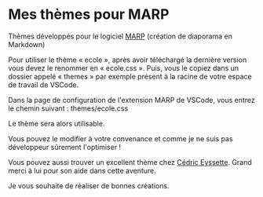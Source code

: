 # Mes thèmes pour MARP

Thèmes développés pour le logiciel [MARP](https://marp.app/) (création de diaporama en Markdown)

Pour utiliser le thème « ecole », après avoir téléchargé la dernière version vous devez le renommer en « ecole.css ».
Puis, vous le copiez dans un dossier appelé « themes » par exemple présent à la racine de votre espace de travail de VSCode.

Dans la page de configuration de l'extension MARP de VSCode, vous entrez le chemin suivant : themes/ecole.css

Le thème sera alors utilisable.

Vous pouvez le modifier à votre convenance et comme je ne suis pas développeur sûrement l'optimiser !

Vous pouvez aussi trouver un excellent thème chez [Cédric Eyssette](https://github.com/eyssette/teaching-theme-for-marp).
Grand merci à lui pour son aide dans cette aventure.

Je vous souhaite de réaliser de bonnes créations.
